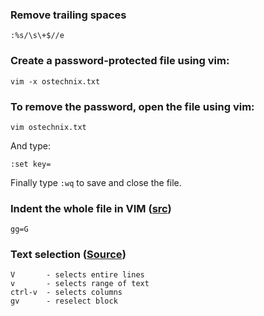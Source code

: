 ### Remove trailing spaces

`:%s/\s\+$//e`

### Create a password-protected file using vim:

`vim -x ostechnix.txt`

### To remove the password, open the file using vim:

`vim ostechnix.txt`

And type:

`:set key=`

Finally type `:wq` to save and close the file.

### Indent the whole file in VIM ([src](https://stackoverflow.com/questions/506075/how-do-i-fix-the-indentation-of-an-entire-file-in-vi))

`gg=G`

### Text selection ([Source](https://www.cs.swarthmore.edu/oldhelp/vim/selection.html))
```
V       - selects entire lines
v       - selects range of text
ctrl-v  - selects columns
gv      - reselect block
```
